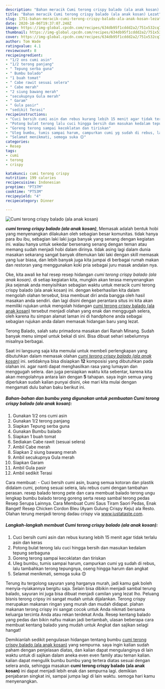 ```yaml
---
description: "Bahan meracik Cumi terong crispy balado (ala anak kosan) Lezat"
title: "Bahan meracik Cumi terong crispy balado (ala anak kosan) Lezat"
slug: 1751-bahan-meracik-cumi-terong-crispy-balado-ala-anak-kosan-lezat
date: 2020-10-06T19:37:07.248Z
image: https://img-global.cpcdn.com/recipes/634db95f1cddd2a2/751x532cq70/cumi-terong-crispy-balado-ala-anak-kosan-foto-resep-utama.jpg
thumbnail: https://img-global.cpcdn.com/recipes/634db95f1cddd2a2/751x532cq70/cumi-terong-crispy-balado-ala-anak-kosan-foto-resep-utama.jpg
cover: https://img-global.cpcdn.com/recipes/634db95f1cddd2a2/751x532cq70/cumi-terong-crispy-balado-ala-anak-kosan-foto-resep-utama.jpg
author: Tom Wade
ratingvalue: 4.1
reviewcount: 8
recipeingredient:
- "1/2 ons cumi asin"
- "1/2 terong panjang"
- " Tepung serba guna"
- " Bumbu balado"
- "1 buah tomat"
- " Cabe rawit sesuai selera"
- " Cabe merah"
- "2 siung bawang merah"
- "secukupnya Gula merah"
- " Garam"
- " Gula pasir"
- "sedikit Terasi"
recipeinstructions:
- "Cuci bersih cumi asin dan rebus kurang lebih 15 menit agar tidak terlalu asin dan keras"
- "Potong bulat terong lalu cuci hingga bersih dan masukan kedalam tepung serbaguna"
- "Goreng terong sampai kecoklatan dan tiriskan"
- "Uleg bumbu, tumis sampai harum, campurkan cumi yg sudah di rebus, lalu tambahkan terong tepungnya, oseng hingga harum dan angkat"
- "Selamat menikmati, semoga suka 😊"
categories:
- Resep
tags:
- cumi
- terong
- crispy

katakunci: cumi terong crispy 
nutrition: 199 calories
recipecuisine: Indonesian
preptime: "PT37M"
cooktime: "PT53M"
recipeyield: "4"
recipecategory: Dinner

---
```



![Cumi terong crispy balado (ala anak kosan)](https://img-global.cpcdn.com/recipes/634db95f1cddd2a2/751x532cq70/cumi-terong-crispy-balado-ala-anak-kosan-foto-resep-utama.jpg)

<b><i>cumi terong crispy balado (ala anak kosan)</i></b>, Memasak adalah bentuk hobi yang menyenangkan dilakukan oleh sebagian besar komunitas. tidak hanya para ibu ibu, sebagian laki laki juga banyak yang senang dengan kegiatan ini. walau hanya untuk sekedar bersenang senang dengan teman atau memang sudah menjadi hobi dalam dirinya. tidak asing lagi dalam dunia masakan sekarang sangat banyak ditemukan laki laki dengan skill memasak yang luar biasa, dan lebih banyak juga kita jumpai di berbagai rumah makan dan restoran yang menggunakan koki pria sebagai juru masak andalan nya.

Oke, kita awali ke hal resep resep hidangan <i>cumi terong crispy balado (ala anak kosan)</i>. di setiap kegiatan kita, mungkin akan terasa menyenangkan jika sejenak anda menyisihkan sebagian waktu untuk meracik cumi terong crispy balado (ala anak kosan) ini. dengan keberhasilan kita dalam mengolah olahan tersebut, bisa membuat diri anda bangga oleh hasil masakan anda sendiri. dan lagi disini dengan perantara situs ini kita akan memiliki rujukan untuk mengolah hidangan <u>cumi terong crispy balado (ala anak kosan)</u> tersebut menjadi olahan yang enak dan menggugah selera, oleh karena itu simpan alamat laman ini di handphone anda sebagai sebagian rujukan anda dalam memasak hidangan baru yang lezat.

Terong Balado, salah satu primadona masakan dari Ranah Minang. Sudah banyak menu simpel untuk bekal di sini. Bisa dibuat sehari sebelumnya misalnya berbagai.


Saat ini langsung saja kita memulai untuk membeli perlengkapan yang dibutuhkan dalam memasak olahan <u><i>cumi terong crispy balado (ala anak kosan)</i></u> ini. setidaknya bisa disiapkan <b>12</b> komposisi yang dibutuhkan pada olahan ini. agar nanti dapat menghasilkan rasa yang lumayan dan menggugah selera. dan juga persiapkan waktu kita sebentar, karena kita akan mengolahnya antara lain dengan <b>5</b> tahapan. saya ingin semua yang diperlukan sudah kalian punyai disini, oke mari kita mulai dengan mengamati dulu bahan baku berikut ini.

<!--inarticleads1-->

##### Bahan-bahan dan bumbu yang digunakan untuk pembuatan Cumi terong crispy balado (ala anak kosan):

1. Gunakan 1/2 ons cumi asin
1. Gunakan 1/2 terong panjang
1. Siapkan  Tepung serba guna
1. Gunakan  Bumbu balado
1. Siapkan 1 buah tomat
1. Sediakan  Cabe rawit (sesuai selera)
1. Ambil  Cabe merah
1. Siapkan 2 siung bawang merah
1. Ambil secukupnya Gula merah
1. Siapkan  Garam
1. Ambil  Gula pasir
1. Ambil sedikit Terasi


Cara membuat: - Cuci bersih cumi asin, buang semua kotoran dan plastik didalam cumi, potong sesuai selera, lalu rebus cumi dengan tambahan perasan. resep balado terong pete dan cara membuat balado terong ungu lengkap bumbu balado terong goreng serta resep sambal terong pedas Resep Serupa Lainnya. Cara Membuat Cumi Saus Tiram Saori Pedas, Enak Banget! Resep Chicken Cordon Bleu (Ayam Gulung Crispy Keju) ala Resto. Olahan terung menjadi terong dadau crispy via www.justataste.com. 

<!--inarticleads2-->

##### Langkah-langkah membuat Cumi terong crispy balado (ala anak kosan):

1. Cuci bersih cumi asin dan rebus kurang lebih 15 menit agar tidak terlalu asin dan keras
1. Potong bulat terong lalu cuci hingga bersih dan masukan kedalam tepung serbaguna
1. Goreng terong sampai kecoklatan dan tiriskan
1. Uleg bumbu, tumis sampai harum, campurkan cumi yg sudah di rebus, lalu tambahkan terong tepungnya, oseng hingga harum dan angkat
1. Selamat menikmati, semoga suka 😊


Terung itu tergolong sayuran yang harganya murah, jadi kamu gak boleh menyia-nyiakannya bergitu saja. Selain bisa dibikin menjadi sambal terung balado, sayuran ini juga bisa dibuat menjadi camilan yang lezat lho. Peluang bisnis terong cripsy ini sangat mudah untuk dijalankan. Terong crispy merupakan makanan ringan yang murah dan mudah didapat. plahan makanan terong crispy ini sangat cocok untuk Anda nikmati bersama keluarga tercinta Anda atau rekan terdekat Anda. Resep kentang balado yang pedas dan bikin nafsu makan jadi bertambah, ulasan beberapa cara membuat kentang balado yang mudah untuk Angkat dan sajikan selagi hangat! 

Demikianlah sedikit pengulasan hidangan tentang bumbu <u>cumi terong crispy balado (ala anak kosan)</u> yang sempurna. saya ingin kalian sudah paham dengan penjelasan diatas, dan kalian dapat mengulanginya di lain waktu untuk di sajikan dalam aneka even even family atau teman kalian. kalian dapat mengulik bumbu bumbu yang tertera diatas sesuai dengan selera anda, sehingga masakan <b>cumi terong crispy balado (ala anak kosan)</b> ini dapat menjadi lebih enak dan sempurna lagi. demikian penjabaran singkat ini, sampai jumpa lagi di lain waktu. semoga hari kamu menyenangkan.
